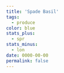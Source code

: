 ```yaml
---
title: 'Spade Basil'
tags:
  - produce
color: blue
stats_plus:
  - spr
stats_minus:
  - lon
date: 0000-00-00
permalink: false
---
```

